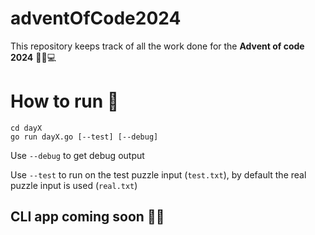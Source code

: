 # adventOfCode2024
This repository keeps track of all the work done for the **Advent of code 2024** 🎄🎁💻

# How to run 🏃
```
cd dayX
go run dayX.go [--test] [--debug]
```
Use `--debug` to get debug output

Use `--test` to run on the test puzzle input (`test.txt`), by default the real puzzle input is used (`real.txt`)

## CLI app coming soon 🧑‍🏭

